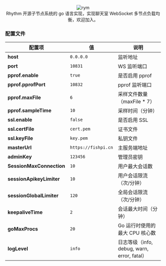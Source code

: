 <p align = "center">
<img alt="rym" src="https://tmx.fishpi.cn/image/rym.png">
<br>
Rhythm 开源子节点系统的 go 语言实现，实现聊天室 WebSocket 多节点负载均衡，欢迎加入。

### 配置文件

| 配置项                      | 值                   | 说明                                    |
|--------------------------|---------------------|---------------------------------------|
| **host**                 | `0.0.0.0`           | 监听地址                                  |
| **port**                 | `10831`             | WS 监听端口                               |
| **pprof.enable**         | `true`              | 是否启用 pprof                            |
| **pprof.pprofPort**      | `10832`             | pprof 监听端口                            |
| **pprof.maxFile**        | `6`                 | 采样文件数量（maxFile * 7）                   |
| **pprof.sampleTime**     | `10`                | 采样时间（分钟）                              |
| **ssl.enable**           | `false`             | 是否启用 SSL                              |
| **ssl.certFile**         | `cert.pem`          | 证书文件                                  |
| **ssl.keyFile**          | `key.pem`           | 私钥文件                                  |
| **masterUrl**            | `https://fishpi.cn` | 主服务端地址                                |
| **adminKey**             | `123456`            | 管理员密钥                                 |
| **SessionMaxConnection** | `10`                | 用户最大会话数                               |
| **sessionApikeyLimiter** | `10`                | 用户会话限流（次/分钟）                          |
| **sessionGlobalLimiter** | `120`               | 全局会话限流（次/分钟）                          |
| **keepaliveTime**        | `2`                 | 会话最大时间（分钟）                            |
| **goMaxProcs**           | `20`                | Go 运行时使用的最大 CPU 核心数                   |
| **logLevel**             | `info`              | 日志等级（info, debug, warn, error, fatal） |

